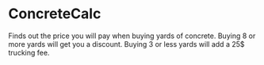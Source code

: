 # ConcreteCalc
Finds out the price you will pay when buying yards of concrete. Buying 8 or more yards will get you a discount.  Buying 3 or less yards will
add a 25$ trucking fee.
